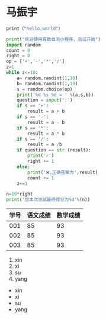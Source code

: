 # 马振宇

```python
print（"hello,world"）
```

```python
print("欢迎使用算数自测小程序，测试开始")
import random
count = 0
right = 0
op = ['+','-','*','/']
z=1
while z<=10:
    a= random.randint(1,10)
    b= random.randint(1,10)
    s = random.choice(op)
    print('%d %s %d = ' %(a,s,b))
    question = input(':')
    if s == '+':
        result = a + b
    if s == '-':
        result = a - b
    if s == '*':
        result = a * b
    if s == '/':
        result = a /b
    if question == str (result):
        print('✓')
        right += 1
    else:
        print('❌,正确答案为',result)
        count += 1
    z+=1

n=10*right
print('您本次测试最终得分为%d'%(n))
```



| 学号 | 语文成绩 | 数学成绩 |
| ---- | -------- | -------- |
| 001  | 85       | 93       |
| 002  | 85       | 93       |
| 003  | 85       | 93       |

1. xin
2. xi
3. su
4. yang

- xin
- xi
- su
- yang
